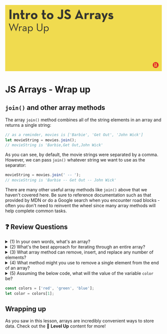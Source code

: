 ![Hero image](./assets/hero.png)

# JS Arrays - Wrap up

## `join()` and other array methods 

The array `join()` method combines all of the string elements in an array and returns a single string:

```js
// as a reminder, movies is ['Barbie', 'Get Out', 'John Wick']
let movieString = movies.join();
// movieString is 'Barbie,Get Out,John Wick'
```
	
As you can see, by default, the movie strings were separated by a comma. However, we can pass `join()` whatever string we want to use as the separator:

```js
movieString = movies.join(' -- ');
// movieString is 'Barbie -- Get Out -- John Wick'
```

There are many other useful array methods like `join()` above that we haven't covered here. Be sure to reference documentation such as that provided by MDN or do a Google search when you encounter road blocks - often you don't need to reinvent the wheel since many array methods will help complete common tasks.

## :question: Review Questions

<details>
  <summary>(1) In your own words, what's an array?</summary>
  
  An array is a data structure used store an ordered list of data.
</details>

<details>
  <summary>(2) What's the best approach for iterating through an entire array?</summary>
  
  Use the array's <code>forEach()</code> iterator method.
</details>

<details>
  <summary>(3) What array method can remove, insert, and replace any number of elements?</summary>
  
  The <code>splice()</code> method.
</details>

<details>
  <summary>(4) What method might you use to remove a single element from the end of an array?</summary>
  
  The <code>pop()</code> method.
</details>

<details>
  <summary>(5) Assuming the below code, what will the value of the variable <code>color</code> be?</summary>

  <code>'green'</code>
</details>

```js
const colors = ['red', 'green', 'blue'];
let color = colors[1];
```

## Wrapping up

As you saw in this lesson, arrays are incredibly convenient ways to store data. Check out the :rocket: **Level Up** content for more!
